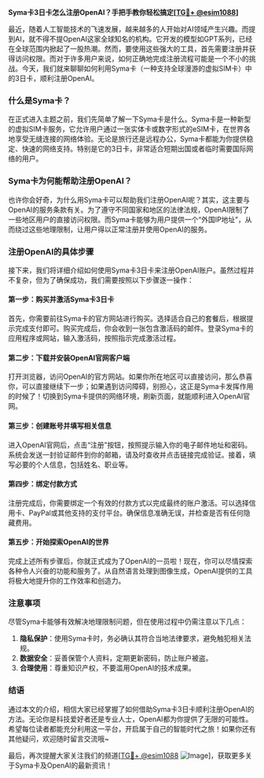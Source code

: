 **Syma卡3日卡怎么注册OpenAI？手把手教你轻松搞定[[TG💪+ @esim1088](https://t.me/s/esim1088)]**

最近，随着人工智能技术的飞速发展，越来越多的人开始对AI领域产生兴趣。而提到AI，就不得不提OpenAI这家全球知名的机构。它开发的模型如GPT系列，已经在全球范围内掀起了一股热潮。然而，要使用这些强大的工具，首先需要注册并获得访问权限。而对于许多用户来说，如何正确地完成注册流程可能是一个不小的挑战。今天，我们就来聊聊如何利用Syma卡（一种支持全球漫游的虚拟SIM卡）中的3日卡，顺利注册OpenAI。

### 什么是Syma卡？

在正式进入主题之前，我们先简单了解一下Syma卡是什么。Syma卡是一种新型的虚拟SIM卡服务，它允许用户通过一张实体卡或数字形式的eSIM卡，在世界各地享受无缝连接的网络体验。无论是旅行还是远程办公，Syma卡都能为你提供稳定、快速的网络支持。特别是它的3日卡，非常适合短期出国或者临时需要国际网络的用户。

### Syma卡为何能帮助注册OpenAI？

也许你会好奇，为什么用Syma卡可以帮助我们注册OpenAI呢？其实，这主要与OpenAI的服务条款有关。为了遵守不同国家和地区的法律法规，OpenAI限制了一些地区用户的直接访问权限。而Syma卡能够为用户提供一个“外国IP地址”，从而绕过这些地理限制，让用户得以正常注册并使用OpenAI的服务。

### 注册OpenAI的具体步骤

接下来，我们将详细介绍如何使用Syma卡3日卡来注册OpenAI账户。虽然过程并不复杂，但为了确保成功，我们需要按照以下步骤逐一操作：

#### 第一步：购买并激活Syma卡3日卡

首先，你需要前往Syma卡的官方网站进行购买。选择适合自己的套餐后，根据提示完成支付即可。购买完成后，你会收到一张包含激活码的邮件。登录Syma卡的应用程序或网站，输入激活码，按照指示完成激活过程。

#### 第二步：下载并安装OpenAI官网客户端

打开浏览器，访问OpenAI的官方网站。如果你所在地区可以直接访问，那么恭喜你，可以直接继续下一步；如果遇到访问障碍，别担心，这正是Syma卡发挥作用的时候了！切换到Syma卡提供的网络环境，刷新页面，就能顺利进入OpenAI官网。

#### 第三步：创建账号并填写相关信息

进入OpenAI官网后，点击“注册”按钮，按照提示输入你的电子邮件地址和密码。系统会发送一封验证邮件到你的邮箱，请及时查收并点击链接完成验证。接着，填写必要的个人信息，包括姓名、职业等。

#### 第四步：绑定付款方式

注册完成后，你需要绑定一个有效的付款方式以完成最终的账户激活。可以选择信用卡、PayPal或其他支持的支付平台。确保信息准确无误，并检查是否有任何隐藏费用。

#### 第五步：开始探索OpenAI的世界

完成上述所有步骤后，你就正式成为了OpenAI的一员啦！现在，你可以尽情探索各种令人兴奋的功能和服务了。从自然语言处理到图像生成，OpenAI提供的工具将极大地提升你的工作效率和创造力。

### 注意事项

尽管Syma卡能够有效解决地理限制问题，但在使用过程中仍需注意以下几点：

1. **隐私保护**：使用Syma卡时，务必确认其符合当地法律要求，避免触犯相关法规。
2. **数据安全**：妥善保管个人资料，定期更新密码，防止账户被盗。
3. **合理使用**：尊重知识产权，不要滥用OpenAI的技术成果。

### 结语

通过本文的介绍，相信大家已经掌握了如何借助Syma卡3日卡顺利注册OpenAI的方法。无论你是科技爱好者还是专业人士，OpenAI都为你提供了无限的可能性。希望每位读者都能充分利用这一平台，开启属于自己的智能时代之旅！如果你还有其他疑问，欢迎随时留言交流哦~

最后，再次提醒大家关注我们的频道[[TG💪+ @esim1088](https://t.me/s/esim1088) ![Image](https://i.postimg.cc/4NQfJmqS/Snipaste-2025-05-13-00-14-12.png)]，获取更多关于Syma卡及OpenAI的最新资讯！